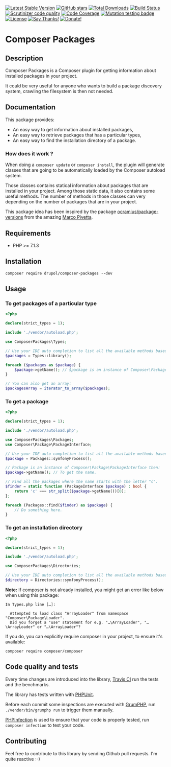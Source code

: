 [![Latest Stable Version](https://img.shields.io/packagist/v/drupol/composer-packages.svg?style=flat-square)](https://packagist.org/packages/drupol/composer-packages)
 [![GitHub stars](https://img.shields.io/github/stars/drupol/composer-packages.svg?style=flat-square)](https://packagist.org/packages/drupol/composer-packages)
 [![Total Downloads](https://img.shields.io/packagist/dt/drupol/composer-packages.svg?style=flat-square)](https://packagist.org/packages/drupol/composer-packages)
 [![Build Status](https://img.shields.io/travis/drupol/composer-packages/master.svg?style=flat-square)](https://travis-ci.org/drupol/composer-packages)
 [![Scrutinizer code quality](https://img.shields.io/scrutinizer/quality/g/drupol/composer-packages/master.svg?style=flat-square)](https://scrutinizer-ci.com/g/drupol/composer-packages/?branch=master)
 [![Code Coverage](https://img.shields.io/scrutinizer/coverage/g/drupol/composer-packages/master.svg?style=flat-square)](https://scrutinizer-ci.com/g/drupol/composer-packages/?branch=master)
 [![Mutation testing badge](https://badge.stryker-mutator.io/github.com/drupol/composer-packages/master)](https://stryker-mutator.github.io)
 [![License](https://img.shields.io/packagist/l/drupol/composer-packages.svg?style=flat-square)](https://packagist.org/packages/drupol/composer-packages)
 [![Say Thanks!](https://img.shields.io/badge/Say-thanks-brightgreen.svg?style=flat-square)](https://saythanks.io/to/drupol)
 [![Donate!](https://img.shields.io/badge/Donate-Paypal-brightgreen.svg?style=flat-square)](https://paypal.me/drupol)

# Composer Packages

## Description

Composer Packages is a Composer plugin for getting information about installed packages in your project.

It could be very useful for anyone who wants to build a package discovery system, crawling the filesystem is then not needed.

## Documentation

This package provides:

* An easy way to get information about installed packages,
* An easy way to retrieve packages that has a particular types,
* An easy way to find the installation directory of a package.

### How does it work ?

When doing a `composer update` or `composer install`, the plugin will generate classes that are going to be automatically
loaded by the Composer autoload system.

Those classes contains statical information about packages that are installed in your project.
Among those static data, it also contains some useful methods. The number of methods in those classes can very depending
on the number of packages that are in your project.

This package idea has been inspired by the package [ocramius/package-versions](https://github.com/Ocramius/PackageVersions)
from the amazing [Marco Pivetta](https://github.com/Ocramius).

## Requirements

* PHP >= 7.1.3

## Installation

```composer require drupol/composer-packages --dev```

## Usage

### To get packages of a particular type

```php
<?php

declare(strict_types = 1);

include './vendor/autoload.php';

use ComposerPackages\Types;

// Use your IDE auto completion to list all the available methods based on your installed packages.
$packages = Types::library();

foreach ($packages as $package) {
    $package->getName(); // $package is an instance of Composer\Package\PackageInterface
}

// You can also get an array:
$packagesArray = iterator_to_array($packages);
```

### To get a package

```php
<?php

declare(strict_types = 1);

include './vendor/autoload.php';

use ComposerPackages\Packages;
use Composer\Package\PackageInterface;

// Use your IDE auto completion to list all the available methods based on your installed packages.
$package = Packages::symfonyProcess();

// Package is an instance of Composer\Package\PackageInterface then:
$package->getName(); // To get the name.

// Find all the packages where the name starts with the letter "c".
$finder = static function (PackageInterface $package) : bool {
    return 'c' === str_split($package->getName())[0];
};

foreach (Packages::find($finder) as $package) {
    // Do something here.
}
```

### To get an installation directory

```php
<?php

declare(strict_types = 1);

include './vendor/autoload.php';

use ComposerPackages\Directories;

// Use your IDE auto completion to list all the available methods based on your installed packages.
$directory = Directories::symfonyProcess();
```

**Note:** If composer is not already installed, you might get an error like
below when using this package:

```
In Types.php line […]:

  Attempted to load class "ArrayLoader" from namespace "Composer\Package\Loader".
  Did you forget a "use" statement for e.g. "…\ArrayLoader", "…\ArrayLoader" or "…\ArrayLoader"?
```

If you do, you can explicitly require composer in your project, to ensure it's
available:

```
composer require composer/composer
```

## Code quality and tests

Every time changes are introduced into the library, [Travis CI](https://travis-ci.org/drupol/composer-packages/builds) run the tests and the benchmarks.

The library has tests written with [PHPUnit](http://www.phpunit.de/).

Before each commit some inspections are executed with [GrumPHP](https://github.com/phpro/grumphp), run `./vendor/bin/grumphp run` to trigger them manually.

[PHPInfection](https://github.com/infection/infection) is used to ensure that your code is properly tested, run `composer infection` to test your code.

## Contributing

Feel free to contribute to this library by sending Github pull requests. I'm quite reactive :-)
